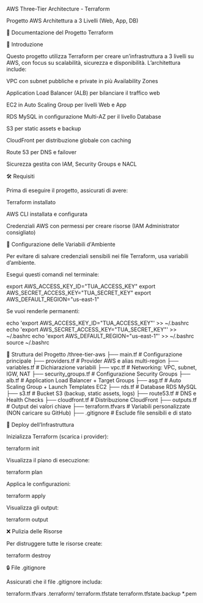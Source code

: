 AWS Three-Tier Architecture - Terraform

Progetto AWS Architettura a 3 Livelli (Web, App, DB)

📌 Documentazione del Progetto Terraform

📖 Introduzione

Questo progetto utilizza Terraform per creare un’infrastruttura a 3 livelli su AWS, con focus su scalabilità, sicurezza e disponibilità.
L’architettura include:

VPC con subnet pubbliche e private in più Availability Zones

Application Load Balancer (ALB) per bilanciare il traffico web

EC2 in Auto Scaling Group per livelli Web e App

RDS MySQL in configurazione Multi-AZ per il livello Database

S3 per static assets e backup

CloudFront per distribuzione globale con caching

Route 53 per DNS e failover

Sicurezza gestita con IAM, Security Groups e NACL

🛠️ Requisiti

Prima di eseguire il progetto, assicurati di avere:

Terraform
 installato

AWS CLI
 installata e configurata

Credenziali AWS con permessi per creare risorse (IAM Administrator consigliato)

🔧 Configurazione delle Variabili d'Ambiente

Per evitare di salvare credenziali sensibili nei file Terraform, usa variabili d’ambiente.

Esegui questi comandi nel terminale:

export AWS_ACCESS_KEY_ID="TUA_ACCESS_KEY"
export AWS_SECRET_ACCESS_KEY="TUA_SECRET_KEY"
export AWS_DEFAULT_REGION="us-east-1"


Se vuoi renderle permanenti:

echo 'export AWS_ACCESS_KEY_ID="TUA_ACCESS_KEY"' >> ~/.bashrc
echo 'export AWS_SECRET_ACCESS_KEY="TUA_SECRET_KEY"' >> ~/.bashrc
echo 'export AWS_DEFAULT_REGION="us-east-1"' >> ~/.bashrc
source ~/.bashrc

📂 Struttura del Progetto
/three-tier-aws
 ├── main.tf               # Configurazione principale
 ├── providers.tf          # Provider AWS e alias multi-region
 ├── variables.tf          # Dichiarazione variabili
 ├── vpc.tf                # Networking: VPC, subnet, IGW, NAT
 ├── security_groups.tf    # Configurazione Security Groups
 ├── alb.tf                # Application Load Balancer + Target Groups
 ├── asg.tf                # Auto Scaling Group + Launch Templates EC2
 ├── rds.tf                # Database RDS MySQL
 ├── s3.tf                 # Bucket S3 (backup, static assets, logs)
 ├── route53.tf            # DNS e Health Checks
 ├── cloudfront.tf         # Distribuzione CloudFront
 ├── outputs.tf            # Output dei valori chiave
 ├── terraform.tfvars      # Variabili personalizzate (NON caricare su GitHub)
 ├── .gitignore            # Esclude file sensibili e di stato

🚀 Deploy dell’Infrastruttura

Inizializza Terraform (scarica i provider):

terraform init


Visualizza il piano di esecuzione:

terraform plan


Applica le configurazioni:

terraform apply


Visualizza gli output:

terraform output

❌ Pulizia delle Risorse

Per distruggere tutte le risorse create:

terraform destroy

🔒 File .gitignore

Assicurati che il file .gitignore includa:

terraform.tfvars
.terraform/
terraform.tfstate
terraform.tfstate.backup
*.pem
